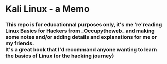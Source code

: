 # **Kali Linux - a Memo**
<h3>
This repo is for educationnal purposes only, it's me 're'reading Linux Basics for Hackers from _Occupytheweb_ and making some notes and/or adding details and explanations for me or my friends.<br>It's a great book that I'd recommand anyone wanting to learn the basics of Linux (or the hacking journey)
</h3>

